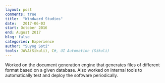 ```yaml
---
layout: post
comments: true
title:  "Windward Studios"
date:   2017-06-03
start: October 2016
end: August 2017
blog: false
categories: Experience
author: "Suyog Soti"
tools: JAVA(Sikuli), C#, UI Automation (Sikuli)
---
```


Worked on the document generation engine that generates files of different format based on a given database. 
Also worked on internal tools to automatically test and deploy the software periodically.
